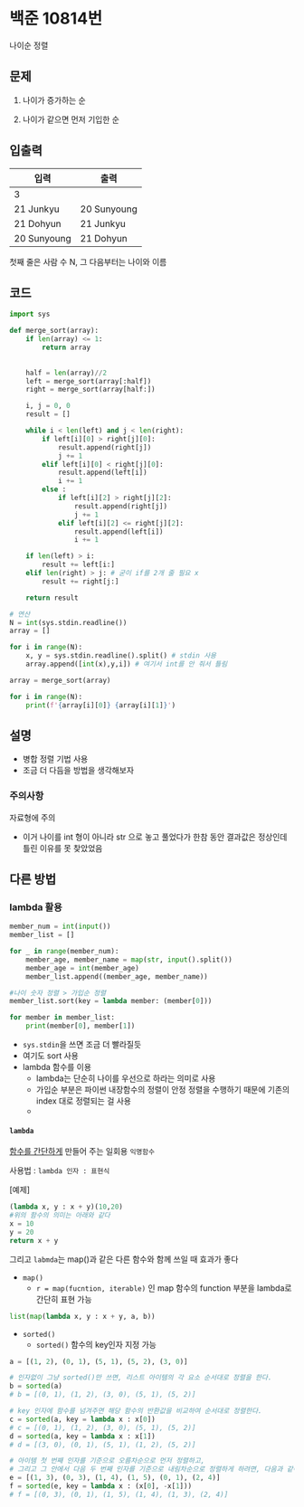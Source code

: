 # 백준 10814번

나이순 정렬

## 문제

1) 나이가 증가하는 순

2) 나이가 같으면 먼저 기입한 순



## 입출력

| 입력        | 출력        |
| ----------- | ----------- |
| 3           |             |
| 21 Junkyu   | 20 Sunyoung |
| 21 Dohyun   | 21 Junkyu   |
| 20 Sunyoung | 21 Dohyun   |

첫째 줄은 사람 수 N, 그 다음부터는 나이와 이름



## 코드

```python
import sys

def merge_sort(array):
    if len(array) <= 1:
        return array
    
    
    half = len(array)//2
    left = merge_sort(array[:half])
    right = merge_sort(array[half:])

    i, j = 0, 0
    result = []

    while i < len(left) and j < len(right):
        if left[i][0] > right[j][0]:
            result.append(right[j])
            j += 1
        elif left[i][0] < right[j][0]:
            result.append(left[i])
            i += 1
        else :
            if left[i][2] > right[j][2]:
                result.append(right[j])
                j += 1
            elif left[i][2] <= right[j][2]:
                result.append(left[i])
                i += 1

    if len(left) > i:
        result += left[i:]
    elif len(right) > j: # 굳이 if를 2개 줄 필요 x
        result += right[j:]

    return result

# 연산
N = int(sys.stdin.readline())
array = []

for i in range(N):
    x, y = sys.stdin.readline().split() # stdin 사용
    array.append([int(x),y,i]) # 여기서 int를 안 줘서 틀림

array = merge_sort(array)    

for i in range(N):    
    print(f'{array[i][0]} {array[i][1]}')
```



## 설명

- 병합 정렬 기법 사용
- 조금 더 다듬을 방법을 생각해보자



### 주의사항

자료형에 주의

- 이거 나이를 int 형이 아니라 str 으로 놓고 풀었다가 한참 동안 결과값은 정상인데 틀린 이유를 못 찾았었음



## 다른 방법

### lambda 활용

```python
member_num = int(input())
member_list = []

for _ in range(member_num):
    member_age, member_name = map(str, input().split())
    member_age = int(member_age)
    member_list.append((member_age, member_name))

#나이 숫자 정렬 > 가입순 정렬
member_list.sort(key = lambda member: (member[0]))

for member in member_list:
    print(member[0], member[1])

```

- `sys.stdin`을 쓰면 조금 더 빨라질듯
- 여기도 sort 사용
- lambda 함수를 이용
  - lambda는 단순히 나이를 우선으로 하라는 의미로 사용
  - 가입순 부분은 파이썬 내장함수의 정렬이 안정 정렬을 수행하기 때문에 기존의 index 대로 정렬되는 걸 사용
  - 

#### `lambda`

<u>함수를 간단하게</u> 만들어 주는 일회용 `익명함수`

사용법 : `lambda 인자 : 표현식`

[예제]

```python
(lambda x, y : x + y)(10,20)
#위의 함수의 의미는 아래와 같다
x = 10
y = 20
return x + y
```

그리고 `labmda`는 map()과 같은 다른 함수와 함께 쓰일 때 효과가 좋다

- `map()`
  - `r = map(fucntion, iterable)` 인 map 함수의 function 부분을 lambda로 간단히 표현 가능

```python
list(map(lambda x, y : x + y, a, b))
```

- `sorted()`
  - `sorted()` 함수의 key인자 지정 가능

```python
a = [(1, 2), (0, 1), (5, 1), (5, 2), (3, 0)]

# 인자없이 그냥 sorted()만 쓰면, 리스트 아이템의 각 요소 순서대로 정렬을 한다.
b = sorted(a)
# b = [(0, 1), (1, 2), (3, 0), (5, 1), (5, 2)]

# key 인자에 함수를 넘겨주면 해당 함수의 반환값을 비교하여 순서대로 정렬한다.
c = sorted(a, key = lambda x : x[0])
# c = [(0, 1), (1, 2), (3, 0), (5, 1), (5, 2)]
d = sorted(a, key = lambda x : x[1])
# d = [(3, 0), (0, 1), (5, 1), (1, 2), (5, 2)]

# 아이템 첫 번째 인자를 기준으로 오름차순으로 먼저 정렬하고,
# 그리고 그 안에서 다음 두 번째 인자를 기준으로 내림차순으로 정렬하게 하려면, 다음과 같이 할 수 있다.
e = [(1, 3), (0, 3), (1, 4), (1, 5), (0, 1), (2, 4)]
f = sorted(e, key = lambda x : (x[0], -x[1]))
# f = [(0, 3), (0, 1), (1, 5), (1, 4), (1, 3), (2, 4)]
```

